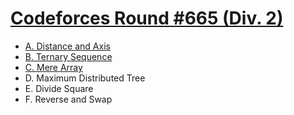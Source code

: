 # [Codeforces Round #665 (Div. 2)](https://codeforces.com/contest/1401)

- [A. Distance and Axis](https://github.com/wingkwong/competitive-programming/blob/master/codeforces/contests/1401/A.cpp)
- [B. Ternary Sequence](https://github.com/wingkwong/competitive-programming/blob/master/codeforces/contests/1401/B.cpp)
- [C. Mere Array](https://github.com/wingkwong/competitive-programming/blob/master/codeforces/contests/1401/C.cpp)
- D. Maximum Distributed Tree
- E. Divide Square
- F. Reverse and Swap